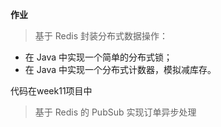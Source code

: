 **作业**

> 基于 Redis 封装分布式数据操作：

- 在 Java 中实现一个简单的分布式锁；
- 在 Java 中实现一个分布式计数器，模拟减库存。

代码在week11项目中



> 基于 Redis 的 PubSub 实现订单异步处理





